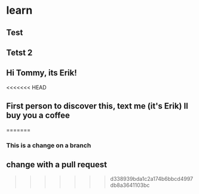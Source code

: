 # learn
## Test
## Tetst 2
## Hi Tommy, its Erik!
<<<<<<< HEAD

## First person to discover this, text me (it's Erik) Il buy you a coffee
=======
### This is a change on a branch

## change with a pull request
>>>>>>> d338939bda1c2a174b6bbcd4997db8a3641103bc
